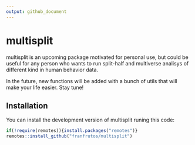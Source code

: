 ```yaml
---
output: github_document
---
```



# multisplit

<!-- badges: start -->
<!-- badges: end -->

multisplit is an upcoming package motivated for personal use, but could be useful for any person who wants to run split-half and multiverse analisys of different kind in human behavior data. 

In the future, new functions will be added with a bunch of utils that will make your life easier. Stay tune!


## Installation

You can install the development version of multisplit runing this code:

``` r
if(!require(remotes)){install.packages("remotes")}
remotes::install_github("franfrutos/multisplit")
```
